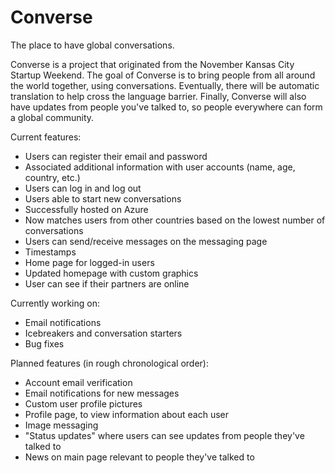 # Converse
The place to have global conversations.

Converse is a project that originated from the November Kansas City Startup Weekend. The goal of Converse is to bring people from all around the world together, using conversations. Eventually, there will be automatic translation to help cross the language barrier. Finally, Converse will also have updates from people you've talked to, so people everywhere can form a global community.

Current features:
- Users can register their email and password
- Associated additional information with user accounts (name, age, country, etc.)
- Users can log in and log out
- Users able to start new conversations
- Successfully hosted on Azure
- Now matches users from other countries based on the lowest number of conversations
- Users can send/receive messages on the messaging page
- Timestamps
- Home page for logged-in users
- Updated homepage with custom graphics
- User can see if their partners are online

Currently working on:
- Email notifications
- Icebreakers and conversation starters
- Bug fixes

Planned features (in rough chronological order):
- Account email verification
- Email notifications for new messages
- Custom user profile pictures
- Profile page, to view information about each user
- Image messaging
- "Status updates" where users can see updates from people they've talked to
- News on main page relevant to people they've talked to
